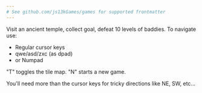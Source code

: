 ```yaml
---
# See github.com/js13kGames/games for supported frontmatter
---
```

Visit an ancient temple, collect goal, defeat 10 levels of baddies.  To navigate use:

- Regular cursor keys
- qwe/asd/zxc (as dpad)
- or Numpad

"T" toggles the tile map.
"N" starts a new game.

You'll need more than the cursor keys for tricky directions like NE, SW, etc...